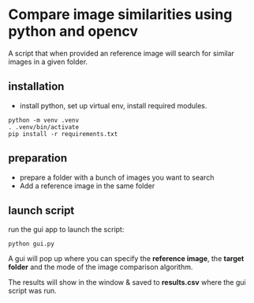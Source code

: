 # Compare image similarities using python and opencv

A script that when provided an reference image will search for similar images in a given folder.

## installation

- install python, set up virtual env, install required modules.

```
python -m venv .venv
. .venv/bin/activate
pip install -r requirements.txt
```

## preparation

- prepare a folder with a bunch of images you want to search
- Add a reference image in the same folder

## launch script

run the gui app to launch the script:

```
python gui.py
```

A gui will pop up where you can specify the **reference image**, the **target folder** and 
the mode of the image comparison algorithm.

The results will show in the window & saved to **results.csv** where the gui script was run.